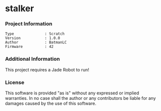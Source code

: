 stalker
================



### Project Information
```
Type              : Scratch
Version           : 1.0.0
Author            : BatmanLC
Firmware          : 42
```

### Additional Information
This project requires a Jade Robot to run!

### License
This software is provided "as is" without any expressed or implied warranties.  In no case shall the author or any contributors be liable for any damages caused by the use of this software.

